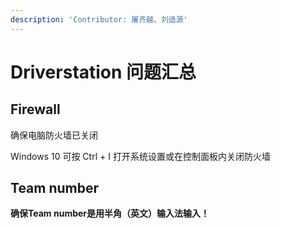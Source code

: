 ```yaml
---
description: 'Contributor: 屠齐越、刘适源'
---
```


# Driverstation 问题汇总

## Firewall

确保电脑防火墙已关闭

Windows 10  可按 Ctrl + I 打开系统设置或在控制面板内关闭防火墙

## Team number

**确保Team number是用半角（英文）输入法输入！**
